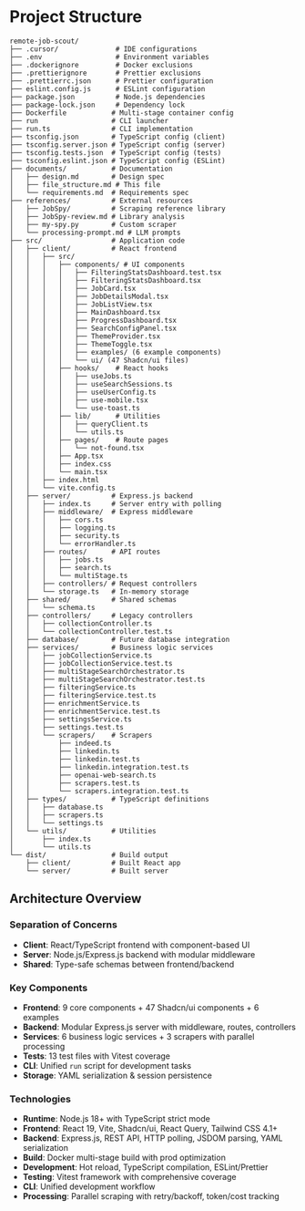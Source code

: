 # Project Structure

```
remote-job-scout/
├── .cursor/              # IDE configurations
├── .env                  # Environment variables
├── .dockerignore         # Docker exclusions
├── .prettierignore       # Prettier exclusions
├── .prettierrc.json      # Prettier configuration
├── eslint.config.js      # ESLint configuration
├── package.json          # Node.js dependencies
├── package-lock.json     # Dependency lock
├── Dockerfile           # Multi-stage container config
├── run                  # CLI launcher
├── run.ts               # CLI implementation
├── tsconfig.json        # TypeScript config (client)
├── tsconfig.server.json # TypeScript config (server)
├── tsconfig.tests.json  # TypeScript config (tests)
├── tsconfig.eslint.json # TypeScript config (ESLint)
├── documents/           # Documentation
│   ├── design.md        # Design spec
│   ├── file_structure.md # This file
│   └── requirements.md  # Requirements spec
├── references/          # External resources
│   ├── JobSpy/          # Scraping reference library
│   ├── JobSpy-review.md # Library analysis
│   ├── my-spy.py        # Custom scraper
│   └── processing-prompt.md # LLM prompts
├── src/                 # Application code
│   ├── client/          # React frontend
│   │   ├── src/
│   │   │   ├── components/ # UI components
│   │   │   │   ├── FilteringStatsDashboard.test.tsx
│   │   │   │   ├── FilteringStatsDashboard.tsx
│   │   │   │   ├── JobCard.tsx
│   │   │   │   ├── JobDetailsModal.tsx
│   │   │   │   ├── JobListView.tsx
│   │   │   │   ├── MainDashboard.tsx
│   │   │   │   ├── ProgressDashboard.tsx
│   │   │   │   ├── SearchConfigPanel.tsx
│   │   │   │   ├── ThemeProvider.tsx
│   │   │   │   ├── ThemeToggle.tsx
│   │   │   │   ├── examples/ (6 example components)
│   │   │   │   └── ui/ (47 Shadcn/ui files)
│   │   │   ├── hooks/    # React hooks
│   │   │   │   ├── useJobs.ts
│   │   │   │   ├── useSearchSessions.ts
│   │   │   │   ├── useUserConfig.ts
│   │   │   │   ├── use-mobile.tsx
│   │   │   │   └── use-toast.ts
│   │   │   ├── lib/      # Utilities
│   │   │   │   ├── queryClient.ts
│   │   │   │   └── utils.ts
│   │   │   ├── pages/    # Route pages
│   │   │   │   └── not-found.tsx
│   │   │   ├── App.tsx
│   │   │   ├── index.css
│   │   │   └── main.tsx
│   │   ├── index.html
│   │   └── vite.config.ts
│   ├── server/          # Express.js backend
│   │   ├── index.ts     # Server entry with polling
│   │   ├── middleware/  # Express middleware
│   │   │   ├── cors.ts
│   │   │   ├── logging.ts
│   │   │   ├── security.ts
│   │   │   └── errorHandler.ts
│   │   ├── routes/      # API routes
│   │   │   ├── jobs.ts
│   │   │   ├── search.ts
│   │   │   └── multiStage.ts
│   │   ├── controllers/ # Request controllers
│   │   └── storage.ts   # In-memory storage
│   ├── shared/          # Shared schemas
│   │   └── schema.ts
│   ├── controllers/     # Legacy controllers
│   │   ├── collectionController.ts
│   │   └── collectionController.test.ts
│   ├── database/        # Future database integration
│   ├── services/        # Business logic services
│   │   ├── jobCollectionService.ts
│   │   ├── jobCollectionService.test.ts
│   │   ├── multiStageSearchOrchestrator.ts
│   │   ├── multiStageSearchOrchestrator.test.ts
│   │   ├── filteringService.ts
│   │   ├── filteringService.test.ts
│   │   ├── enrichmentService.ts
│   │   ├── enrichmentService.test.ts
│   │   ├── settingsService.ts
│   │   ├── settings.test.ts
│   │   └── scrapers/    # Scrapers
│   │       ├── indeed.ts
│   │       ├── linkedin.ts
│   │       ├── linkedin.test.ts
│   │       ├── linkedin.integration.test.ts
│   │       ├── openai-web-search.ts
│   │       ├── scrapers.test.ts
│   │       └── scrapers.integration.test.ts
│   ├── types/           # TypeScript definitions
│   │   ├── database.ts
│   │   ├── scrapers.ts
│   │   └── settings.ts
│   └── utils/           # Utilities
│       ├── index.ts
│       └── utils.ts
└── dist/                # Build output
    ├── client/          # Built React app
    └── server/          # Built server
```

## Architecture Overview

### Separation of Concerns

- **Client**: React/TypeScript frontend with component-based UI
- **Server**: Node.js/Express.js backend with modular middleware
- **Shared**: Type-safe schemas between frontend/backend

### Key Components

- **Frontend**: 9 core components + 47 Shadcn/ui components + 6 examples
- **Backend**: Modular Express.js server with middleware, routes, controllers
- **Services**: 6 business logic services + 3 scrapers with parallel processing
- **Tests**: 13 test files with Vitest coverage
- **CLI**: Unified `run` script for development tasks
- **Storage**: YAML serialization & session persistence

### Technologies

- **Runtime**: Node.js 18+ with TypeScript strict mode
- **Frontend**: React 19, Vite, Shadcn/ui, React Query, Tailwind CSS 4.1+
- **Backend**: Express.js, REST API, HTTP polling, JSDOM parsing, YAML serialization
- **Build**: Docker multi-stage build with prod optimization
- **Development**: Hot reload, TypeScript compilation, ESLint/Prettier
- **Testing**: Vitest framework with comprehensive coverage
- **CLI**: Unified development workflow
- **Processing**: Parallel scraping with retry/backoff, token/cost tracking
